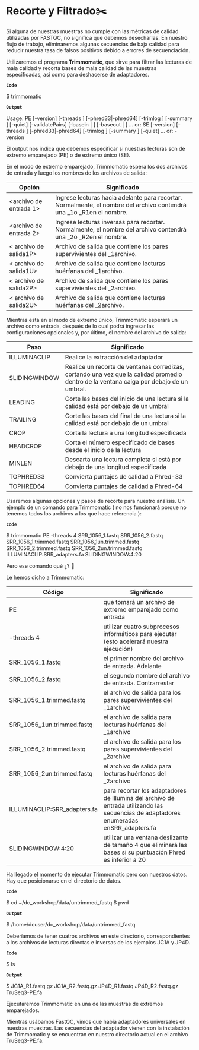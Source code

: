 # Recorte y Filtrado✂️

Si alguna de nuestras muestras no cumple con las métricas de calidad utilizadas por FASTQC, no significa que debemos desecharlas. En nuestro flujo de trabajo, eliminaremos algunas secuencias de baja calidad para reducir nuestra tasa de falsos positivos debido a errores de secuenciación.

Utilizaremos el programa **Trimmomatic**, que sirve para filtrar las lecturas de mala calidad y recorta bases de mala calidad de las muestras especificadas, así como para deshacerse de adaptadores.

 **`Code`** 

 $ trimmomatic

  **`Output`** 

Usage: 
       PE [-version] [-threads <threads>] [-phred33|-phred64] [-trimlog <trimLogFile>] [-summary <statsSummaryFile>] [-quiet] [-validatePairs] [-basein <inputBase> | <inputFile1> <inputFile2>] [-baseout <outputBase> | <outputFile1P> <outputFile1U> <outputFile2P> <outputFile2U>] <trimmer1>...
   or: 
       SE [-version] [-threads <threads>] [-phred33|-phred64] [-trimlog <trimLogFile>] [-summary <statsSummaryFile>] [-quiet] <inputFile> <outputFile> <trimmer1>...
   or: 
       -version

El output nos indica que debemos especificar si nuestras lecturas son de extremo emparejado (PE) o de extremo único (SE).

En el modo de extremo emparejado, Trimmomatic espera los dos archivos de entrada y luego los nombres de los archivos de salida: 

| Opción                  |                Significado                             |
| ------------------------| ------------------------------------------------------- |
| <archivo de entrada 1>  	| Ingrese lecturas hacia adelante para recortar. Normalmente, el nombre del archivo contendrá una _1o _R1en el nombre. |
| <archivo de entrada 2> |	Ingrese lecturas inversas para recortar. Normalmente, el nombre del archivo contendrá una _2o _R2en el nombre.|
| < archivo de salida1P> |	Archivo de salida que contiene los pares supervivientes del _1archivo. |
| < archivo de salida1U> |	Archivo de salida que contiene lecturas huérfanas del _1archivo.| 
| < archivo de salida2P> |	Archivo de salida que contiene los pares supervivientes del _2archivo.|
| < archivo de salida2U>	| Archivo de salida que contiene lecturas huérfanas del _2archivo. |


Mientras está en el modo de extremo único, Trimmomatic esperará un archivo como entrada, después de lo cual podrá ingresar las configuraciones opcionales y, por último, el nombre del archivo de salida:

| Paso |	Significado |
|-------|-------------- |
| ILLUMINACLIP	| Realice la extracción del adaptador|
| SLIDINGWINDOW	|Realice un recorte de ventanas corredizas, cortando una vez que la calidad promedio dentro de la ventana caiga por debajo de un umbral. |
| LEADING	| Corte las bases del inicio de una lectura si la calidad está por debajo de un umbral |
| TRAILING |	Corte las bases del final de una lectura si la calidad está por debajo de un umbral |
| CROP |	Corta la lectura a una longitud especificada | 
| HEADCROP |	Corta el número especificado de bases desde el inicio de la lectura |
| MINLEN |	Descarta una lectura completa si está por debajo de una longitud especificada |
| TOPHRED33 |	Convierta puntajes de calidad a Phred-33 |
| TOPHRED64 |	Convierta puntajes de calidad a Phred-64 |

Usaremos algunas opciones y pasos de recorte para nuestro análisis. 
Un ejemplo de un comando para Trimmomatic ( no nos funcionará porque no tenemos todos los archivos a los que hace referencia ): 

 **`Code`** 

 $ trimmomatic PE -threads 4 SRR_1056_1.fastq SRR_1056_2.fastq \
              SRR_1056_1.trimmed.fastq SRR_1056_1un.trimmed.fastq \
              SRR_1056_2.trimmed.fastq SRR_1056_2un.trimmed.fastq \
              ILLUMINACLIP:SRR_adapters.fa SLIDINGWINDOW:4:20

  Pero ese comando qué ¿? 🥱

  Le hemos dicho a Trimmomatic:

| Código	 | Significado |
|---------|------------- |
| PE	| que tomará un archivo de extremo emparejado como entrada |
| -threads 4 |	utilizar cuatro subprocesos informáticos para ejecutar (esto acelerará nuestra ejecución) |
| SRR_1056_1.fastq	| el primer nombre del archivo de entrada. Adelante |
| SRR_1056_2.fastq	| el segundo nombre del archivo de entrada. Contrarrestar |
| SRR_1056_1.trimmed.fastq |	el archivo de salida para los pares supervivientes del _1archivo |
| SRR_1056_1un.trimmed.fastq |	el archivo de salida para lecturas huérfanas del _1archivo |
| SRR_1056_2.trimmed.fastq |	el archivo de salida para los pares supervivientes del _2archivo |
| SRR_1056_2un.trimmed.fastq |	el archivo de salida para lecturas huérfanas del _2archivo |
| ILLUMINACLIP:SRR_adapters.fa |	para recortar los adaptadores de Illumina del archivo de entrada utilizando las secuencias de adaptadores enumeradas enSRR_adapters.fa |
| SLIDINGWINDOW:4:20 |	utilizar una ventana deslizante de tamaño 4 que eliminará las bases si su puntuación Phred es inferior a 20 |


 Ha llegado el momento de ejecutar Trimmomatic pero con nuestros datos. Hay que posicionarse en el directorio de datos. 

  **`Code`** 

$ cd ~/dc_workshop/data/untrimmed_fastq
$ pwd

  
   **`Output`** 
   
$ /home/dcuser/dc_workshop/data/untrimmed_fastq

Deberíamos de tener cuatros archivos en este directorio, correspondientes a los archivos de lecturas directas e inversas de los ejemplos JC1A y JP4D.


**`Code`**

$ ls

**`Output`**

$ JC1A_R1.fastq.gz  JC1A_R2.fastq.gz  JP4D_R1.fastq  JP4D_R2.fastq.gz  TruSeq3-PE.fa 

Ejecutaremos Trimmomatic en una de las muestras de extremos emparejados. 

Mientras usábamos FastQC, vimos que había adaptadores universales en nuestras muestras. Las secuencias del adaptador vienen con la instalación de Trimmomatic y se encuentran en nuestro directorio actual en el archivo TruSeq3-PE.fa.
